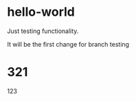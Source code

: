# hello-world

Just testing functionality.

It will be the first change for branch testing

# 321
123
